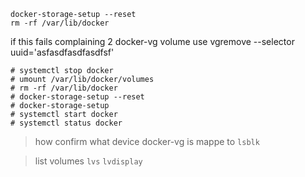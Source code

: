 ```
docker-storage-setup --reset
rm -rf /var/lib/docker
```

if this fails complaining 2 docker-vg volume
use  vgremove --selector uuid='asfasdfasdfasdfsf'


> 
```
# systemctl stop docker
# umount /var/lib/docker/volumes
# rm -rf /var/lib/docker
# docker-storage-setup --reset
# docker-storage-setup
# systemctl start docker
# systemctl status docker
```

> how confirm what device docker-vg is mappe to
`lsblk`


>  list volumes
`lvs`
`lvdisplay`

